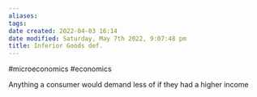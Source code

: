 ```yaml
---
aliases: 
tags: 
date created: 2022-04-03 16:14
date modified: Saturday, May 7th 2022, 9:07:48 pm
title: Inferior Goods def.
---
```


#microeconomics #economics

Anything a consumer would demand less of if they had a higher income
